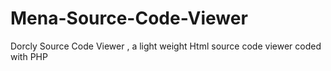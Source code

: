 # Mena-Source-Code-Viewer
Dorcly Source Code Viewer , a light weight Html source code viewer coded with PHP
